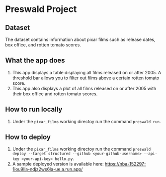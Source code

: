 # Preswald Project

## Dataset
The dataset contains information about pixar films such as release dates, box office, and rotten tomato scores.

## What the app does
1. This app displays a table displaying all films released on or after 2005. A threshold bar allows you to filter out films above a certain rotten tomato score.
2. This app also displays a plot of all films released on or after 2005 with their box office and rotten tomato scores.

## How to run locally
1. Under the `pixar_films` working directoy run the command `preswald run`.

## How to deploy
1. Under the `pixar_films` working directoy run the command `preswald deploy --target structured --github <your-github-username> --api-key <your-api-key> hello.py`.
2. A sample deployed version is available here: https://nba-152297-1iou9lla-ndjz2ws6la-ue.a.run.app/

